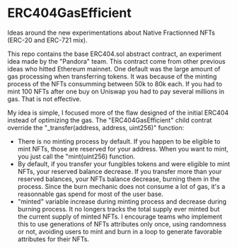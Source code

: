 # ERC404GasEfficient
Ideas around the new experimentations about Native Fractionned NFTs (ERC-20 and ERC-721 mix).

This repo contains the base ERC404.sol abstract contract, an experiment idea made by the "Pandora" team. This contract come from other previous ideas who hitted Ethereum mainnet.
One default was the large amount of gas processing when transferring tokens. It was because of the minting process of the NFTs consumming between 50k to 80k each. 
If you had to mint 100 NFTs after one buy on Uniswap you had to pay several millions in gas. That is not effective.

My idea is simple, I focused more of the flaw designed of the initial ERC404 instead of optimizing the gas.
The "ERC404GasEfficient" child contrat override the "_transfer(address, address, uint256)" function: 

  - There is no minting process by default. If you happen to be eligible to mint NFTs, those are reserved for your address. When you want to mint, you just call the "mint(uint256) function.
  - By default, if you transfer your fungibles tokens and were eligible to mint NFTs, your reserved balance decrease. If you transfer more than your reserved balances, your NFTs balance decrease, burning them in the process. Since the burn mechanic does not consume a lot of gas, it's a reasonnable gas spend for most of the user base.
  - "minted" variable increase during minting process and decrease during burning process. It no longers tracks the total supply ever minted but the current supply of minted NFTs. I encourage teams who implement this to use generations of NFTs attributes only once, using randomness or not, avoiding users to mint and burn in a loop to generate favorable attributes for their NFTs. 